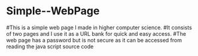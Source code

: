# Simple--WebPage
#This is a simple web page I made in higher computer science. 
#It consists of two pages and I use it as a URL bank for quick and easy access. 
#The web page has a password but is not secure as it can be accessed from reading the java script source code
